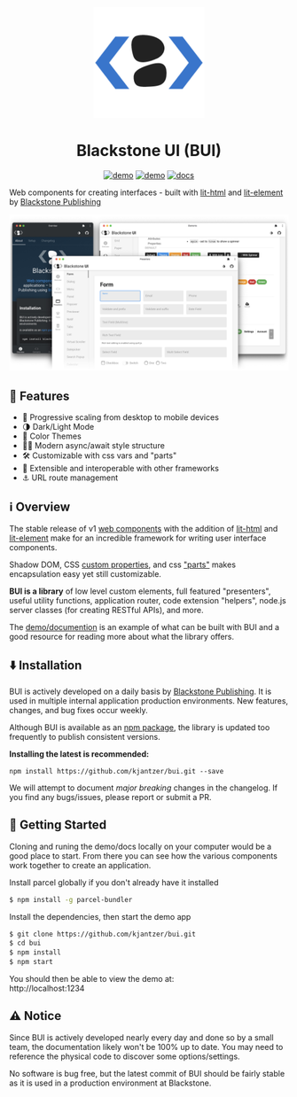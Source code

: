 <p align="center">
  <a href="https://github.com/kjantzer/bui" rel="noopener" target="_blank">
    <img width="200" src="https://raw.githubusercontent.com/kjantzer/bui/master/logo.png"/>
  </a>
</p>

<h1 align="center">Blackstone UI (BUI)</h1>

<div align="center">

[![demo](https://img.shields.io/badge/npm-v3.0.0-blue)](https://www.npmjs.com/package/blackstone-ui)
[![demo](https://img.shields.io/badge/-Demo-blue)](https://bui.js.org)
[![docs](https://img.shields.io/badge/-Documentation-black)](https://bui.js.org/docs/)

</div>

Web components for creating interfaces - built with [lit-html](https://lit-html.polymer-project.org/) and [lit-element](https://lit-element.polymer-project.org/) by [Blackstone Publishing](https://blackstonepublishing.com)

[![preview](./preview.jpg)](https://bui.js.org)

## 🎉 Features
- 📱 Progressive scaling from desktop to mobile devices
- 🌗 Dark/Light Mode
- 🎨 Color Themes
- 🧑‍💻 Modern async/await style structure
- 🛠 Customizable with css vars and "parts"
- 🔗 Extensible and interoperable with other frameworks
- ⚓️ URL route management

## ℹ️ Overview

The stable release of v1 [web components](https://developer.mozilla.org/en-US/docs/Web/Web_Components) with the addition of [lit-html](https://lit-html.polymer-project.org) and [lit-element](https://lit-element.polymer-project.org) make for an incredible framework for writing user interface components.

Shadow DOM, CSS [custom properties](https://developer.mozilla.org/en-US/docs/Web/CSS/Using_CSS_custom_properties), and css ["parts"](https://developer.mozilla.org/en-US/docs/Web/CSS/::part) makes encapsulation easy yet still customizable.

**BUI is a library** of low level custom elements, full featured "presenters", useful utility functions, application router, code extension "helpers", node.js server classes (for creating RESTful APIs), and more.

The [demo/documention](http://bui.js.org/) is an example of what can be built with BUI and a good resource for reading more about what the library offers.

## ⬇️ Installation
BUI is actively developed on a daily basis by [Blackstone Publishing](https://www.blackstonepublishing.com). It is used in multiple internal application production environments. New features, changes, and bug fixes occur weekly.

Although BUI is available as an [npm package](https://www.npmjs.com/package/blackstone-ui), the library is updated too frequently to publish consistent versions. 

**Installing the latest is recommended:**

```
npm install https://github.com/kjantzer/bui.git --save
```

We will attempt to document *major breaking* changes in the changelog. If you find any bugs/issues, please report or submit a PR.

## 🚀 Getting Started

Cloning and runing the demo/docs locally on your computer would be a good place to start. From there you can see how the various components work together to create an application.

Install parcel globally if you don't already have it installed
```bash
$ npm install -g parcel-bundler
```

Install the dependencies, then start the demo app
```bash
$ git clone https://github.com/kjantzer/bui.git
$ cd bui
$ npm install
$ npm start
```

You should then be able to view the demo at:  
http://localhost:1234

## ⚠️ Notice

Since BUI is actively developed nearly every day and done so by a small team, the documentation likely won't be 100% up to date. You may need to reference the physical code to discover some options/settings.

No software is bug free, but the latest commit of BUI should be fairly stable as it is used in a production environment at Blackstone.
